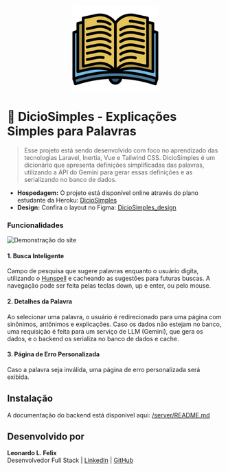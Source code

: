 <p align="center">
  <a href="#" target="blank">
    <img src="https://raw.githubusercontent.com/6aleatorio6/DicioSimples/refs/heads/main/server/public/img/logo-icon.png" width="200" alt="Logo do DicioSimples" />
  </a>
</p>

# 📖 DicioSimples - Explicações Simples para Palavras

> Esse projeto está sendo desenvolvido com foco no aprendizado das tecnologias Laravel, Inertia, Vue e Tailwind CSS.
DicioSimples é um dicionário que apresenta definições simplificadas das palavras, utilizando a API do Gemini para gerar essas definições e as serializando no banco de dados.

- **Hospedagem:** O projeto está disponível online através do plano estudante da Heroku: [DicioSimples](https://dicio-simples-ca91bbd4773b.herokuapp.com/)
- **Design:** Confira o layout no Figma: [DicioSimples_design](https://www.figma.com/design/0mgMmrnNyHO5ZqdFRU50Yw/DicioSimples_design?t=dUstjOjv33S30mqp-0)
  

### Funcionalidades 


![Demonstração do site](https://github.com/user-attachments/assets/5d0b2e5f-77a8-4308-94c8-3ee9c97f04c7)


#### 1. Busca Inteligente  
   Campo de pesquisa que sugere palavras enquanto o usuário digita, utilizando o [Hunspell](https://hunspell.github.io/) e cacheando as sugestões para futuras buscas.  A navegação pode ser feita pelas teclas down, up e enter, ou pelo mouse.

#### 2. Detalhes da Palavra  
   Ao selecionar uma palavra, o usuário é redirecionado para uma página com sinônimos, antônimos e explicações. Caso os dados não estejam no banco, uma requisição é feita para um serviço de LLM (Gemini), que gera os dados, e o backend os serializa no banco de dados e cache.

#### 3. Página de Erro Personalizada  
   Caso a palavra seja inválida, uma página de erro personalizada será exibida.


## Instalação

A documentação do backend está disponível aqui: [/server/README.md](/server/README.md)

## Desenvolvido por

**Leonardo L. Felix**  
Desenvolvedor Full Stack | [LinkedIn](https://www.linkedin.com/in/leonardo-l-felix/) | [GitHub](https://github.com/6aleatorio6)

  








